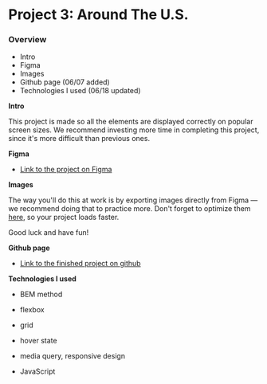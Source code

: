 # Project 3: Around The U.S.

### Overview

- Intro
- Figma
- Images
- Github page (06/07 added)
- Technologies I used (06/18 updated)

**Intro**

This project is made so all the elements are displayed correctly on popular screen sizes. We recommend investing more time in completing this project, since it's more difficult than previous ones.

**Figma**

- [Link to the project on Figma](https://www.figma.com/file/ii4xxsJ0ghevUOcssTlHZv/Sprint-3%3A-Around-the-US?node-id=0%3A1)

**Images**

The way you'll do this at work is by exporting images directly from Figma — we recommend doing that to practice more. Don't forget to optimize them [here](https://tinypng.com/), so your project loads faster.

Good luck and have fun!

**Github page**

- [Link to the finished project on github](https://marinu-m.github.io/se_project_aroundtheus/)

**Technologies I used**

- BEM method

- flexbox
- grid
- hover state
- media query, responsive design

- JavaScript
